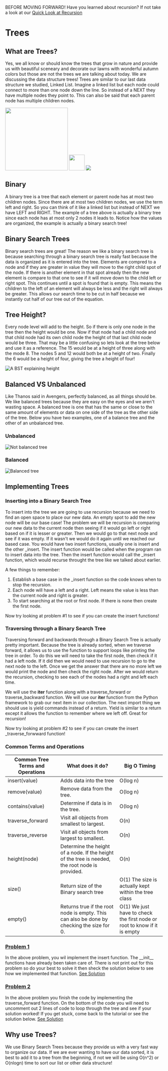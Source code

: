 BEFORE MOVING FORWARD! Have you learned about recursion? If not take a look at our [Quick Look at Recursion](RECURSION.md)

# Trees
## What are Trees?
Yes, we all know or should know the trees that grow in nature and provide us with beautiful sceneary and decorate our lawns with wonderful autumn colors but those are not the trees we are talking about today. We are discussing the data structure trees! Trees are similar to our last data structure we studied, Linked List. Imagine a linked list but each node could connect to more than one node down the line. So instead of a NEXT they have multiple nodes they point to. This can also be said that each parent node has multiple children nodes. 

<img src="actualtree.png" width="200" height="200"> <img src="vs.jpg" width="50" height="50"> <img src="Treeimage.PNG"> 

## Binary
A binary tree is a tree that each element or parent node has at most two children nodes. Since there are at most two children nodes, we use the term left and right. So you can think of it like a linked list but instead of NEXT we have LEFT and RIGHT. The example of a tree above is actually a binary tree since each node has at most only 2 nodes it leads to. Notice how the values are organized, the example is actually a binary search tree!

## Binary Search Trees
Binary search trees are great! The reason we like a binary search tree is because searching through a binary search tree is really fast because the data is organized as it is entered into the tree. Elements are compred to a node and if they are greater in value they will move to the right child spot of the node. If there is another element in that spot already then the new element is compare to that one to see if it will move down to the child left or right spot. This continues until a spot is found that is empty. This means the children to the left of an element will always be less and the right will always be greater. This allows our search time to be cut in half because we instantly cut half of our tree out of the equation. 

## Tree Height? 
Every node level will add to the height. So if there is only one node in the tree then the height would be one. Now if that node had a child node and that child node had its own child node the height of that last child node would be three. That may be a little confusing so lets look at the tree below and use it as a reference. The 15 would be at a height of three along with the mode 8. The nodes 5 and 12 would both be at a height of two. Finally the 6 would be a height of four, giving the tree a height of four! 

![A BST explaining height](height.PNG)

## Balanced VS Unbalanced
Like Thanos said in Avengers, perfectly balanced, as all things should be. We like balanced trees because they are easy on the eyes and we aren't wasting space. A balanced tree is one that has the same or close to the same amount of elements or data on one side of the tree as the other side of the tree. Below you have two examples, one of a balance tree and the other of an unbalanced tree.

### Unbalanced
![Not balanced tree](notbalanced.PNG)

### Balanced
![Balanced tree](balanced.PNG)

## Implementing Trees

### Inserting into a Binary Search Tree
To insert into the tree we are going to use recursion because we need to find an open space to place our new data. An empty spot to add the new node will be our base case! The problem we will be recursion is comparing our new data to the current node then seeing if it would go left or right based on if it is lesser or greater. Then we would go to that next node and see if it was empty. If it wasn't we would do it again until we reached our based case. 
You would have two insert functions, usually one is insert and the other \_insert. The insert function would be called when the program ran to insert data into the tree. Then the insert function would call the \_insert function, which would recurse throught the tree like we talked about earlier.

A few things to remember: 
1) Establish a base case in the \_insert function so the code knows when to stop the recursion. 
2) Each node will have a left and a right. Left means the value is less than the current node and right is greater. 
3) To start searching at the root or first node. If there is none then create the first node. 

Now try looking at problem #1 to see if you can create the insert functions!

### Traversing through a Binary Search Tree
Traversing forward and backwards through a Binary Search Tree is actually pretty important. Because the tree is already sorted, when we traverse forward, it allows us to use the function to support loops like printing the tree in order. To do this we will need to take the first node, then check if it had a left node. If it did then we would need to use recursion to go to the next node to the left. Once we get the answer that there are no more left we would print the node and then check the right node. After we would return the recursion, checking to see each of the nodes had a right and left each time.

We will use the __iter__ function along with a traverse_forward or traverse_backward function. We will use our __iter__ function from the Python framework to grab our next item in our collection. The next import thing we should use is yield commands instead of a return. Yield is similar to a return except it allows the function to remember where we left off. Great for recursion! 

Now try looking at problem #2 to see if you can create the insert \_traverse_forwward function!

### Common Terms and Operations
| Common Tree Terms and Operations  | What does it do? | Big O Timing |
| ------------- | ------------- | ------------- |
| insert(value) | Adds data into the tree | O(log n) |
| remove(value)  | Remove data from the tree. | O(log n) |
| contains(value)  | Determine if data is in the tree.  | O(log n)|
| traverse_forward  | Visit all objects from smallest to largest. | O(n) |
| traverse_reverse  | Visit all objects from largest to smallest. | O(n)|
| height(node)  | Determine the height of a node. If the height of the tree is needed, the root node is provided. | O(n)|
| size()  | Return size of the Binary search tree | O(1) The size is actually kept within the tree class|
| empty()  | Returns true if the root node is empty. This can also be done by checking the size for 0. | O(1) We just have to check the first node or root to know if it is empty|

### [Problem 1](https://replit.com/@MichaelMcFarla5/Tree-Problem-1)
In the above problem, you wil implement the insert function. The \_\_init\_\_ functions have already been taken care of. There is not print out for this problem so do your best to solve it then sheck the solution below to see how we implemented that function. 
[See Solution](https://replit.com/@MichaelMcFarla5/Tree-Solution-1)
### [Problem 2](https://replit.com/@MichaelMcFarla5/Tree-Problem-2)
In the above problem you finish the code by implementing the traverse\_forward function. On the bottom of the code you will need to uncomment out 2 lines of code to loop through the tree and see if your solution worked! If you get stuck, come back to the tutorial or see the solution below. 
[See Solution](https://replit.com/@MichaelMcFarla5/Tree-Solution-2)

## Why use Trees?
We use Binary Search Trees because they provide us with a very fast way to organize our data. If we are ever wanting to have our data sorted, it is best to add it to a tree from the beginning, if not we will be using O(n^2) or O(nlogn) time to sort our list or other data structure!
